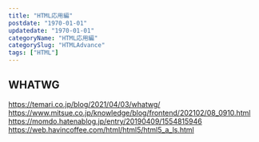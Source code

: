```yaml
---
title: "HTML応用編"
postdate: "1970-01-01"
updatedate: "1970-01-01"
categoryName: "HTML応用編"
categorySlug: "HTMLAdvance"
tags: ["HTML"]
---
```


## WHATWG

https://temari.co.jp/blog/2021/04/03/whatwg/
https://www.mitsue.co.jp/knowledge/blog/frontend/202102/08_0910.html
https://momdo.hatenablog.jp/entry/20190409/1554815946
https://web.havincoffee.com/html/html5/html5_a_ls.html
